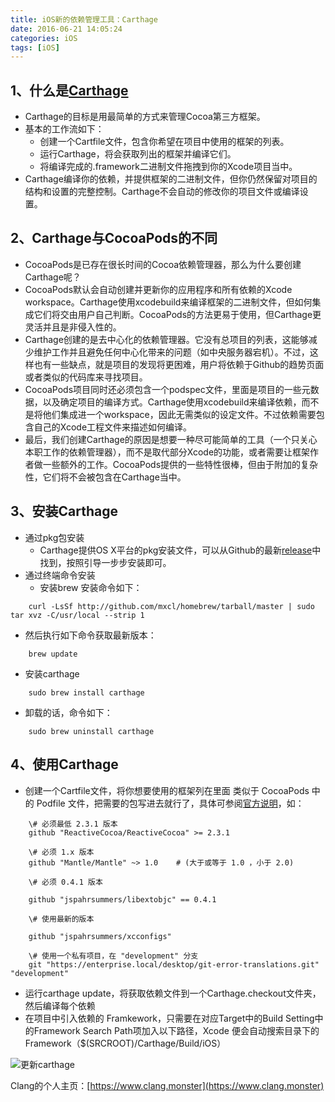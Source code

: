 ```yaml
---
title: iOS新的依赖管理工具：Carthage
date: 2016-06-21 14:05:24
categories: iOS
tags: [iOS]
---
```

## 1、什么是[Carthage](https://github.com/Carthage/Carthage)
* Carthage的目标是用最简单的方式来管理Cocoa第三方框架。
* 基本的工作流如下：
  * 创建一个Cartfile文件，包含你希望在项目中使用的框架的列表。
  * 运行Carthage，将会获取列出的框架并编译它们。
  * 将编译完成的.framework二进制文件拖拽到你的Xcode项目当中。
* Carthage编译你的依赖，并提供框架的二进制文件，但你仍然保留对项目的结构和设置的完整控制。Carthage不会自动的修改你的项目文件或编译设置。
<!--more-->

## 2、Carthage与CocoaPods的不同
* CocoaPods是已存在很长时间的Cocoa依赖管理器，那么为什么要创建Carthage呢？
* CocoaPods默认会自动创建并更新你的应用程序和所有依赖的Xcode workspace。Carthage使用xcodebuild来编译框架的二进制文件，但如何集成它们将交由用户自己判断。CocoaPods的方法更易于使用，但Carthage更灵活并且是非侵入性的。
* Carthage创建的是去中心化的依赖管理器。它没有总项目的列表，这能够减少维护工作并且避免任何中心化带来的问题（如中央服务器宕机）。不过，这样也有一些缺点，就是项目的发现将更困难，用户将依赖于Github的趋势页面或者类似的代码库来寻找项目。
* CocoaPods项目同时还必须包含一个podspec文件，里面是项目的一些元数据，以及确定项目的编译方式。Carthage使用xcodebuild来编译依赖，而不是将他们集成进一个workspace，因此无需类似的设定文件。不过依赖需要包含自己的Xcode工程文件来描述如何编译。
* 最后，我们创建Carthage的原因是想要一种尽可能简单的工具（一个只关心本职工作的依赖管理器），而不是取代部分Xcode的功能，或者需要让框架作者做一些额外的工作。CocoaPods提供的一些特性很棒，但由于附加的复杂性，它们将不会被包含在Carthage当中。

## 3、安装Carthage
* 通过pkg包安装
  * Carthage提供OS X平台的pkg安装文件，可以从Github的最新[release](https://github.com/Carthage/Carthage/releases)中找到，按照引导一步步安装即可。
* 通过终端命令安装
  * 安装brew
	安装命令如下：

```
	curl -LsSf http://github.com/mxcl/homebrew/tarball/master | sudo tar xvz -C/usr/local --strip 1
```

  * 然后执行如下命令获取最新版本：

```
	brew update
```

  * 安装carthage

```
	sudo brew install carthage
```

  * 卸载的话，命令如下：

```
	sudo brew uninstall carthage
```

## 4、使用Carthage
* 创建一个Cartfile文件，将你想要使用的框架列在里面
	类似于 CocoaPods 中的 Podfile 文件，把需要的包写进去就行了，具体可参阅[官方说明](https://github.com/Carthage/Carthage/blob/master/Documentation/Artifacts.md#cartfile)，如：

```
	\# 必须最低 2.3.1 版本
	github "ReactiveCocoa/ReactiveCocoa" >= 2.3.1

	\# 必须 1.x 版本
	github "Mantle/Mantle" ~> 1.0    # (大于或等于 1.0 ，小于 2.0)

	\# 必须 0.4.1 版本

	github "jspahrsummers/libextobjc" == 0.4.1

	\# 使用最新的版本

	github "jspahrsummers/xcconfigs"

	\# 使用一个私有项目，在 "development" 分支
	git "https://enterprise.local/desktop/git-error-translations.git" "development"
```

* 运行carthage update，将获取依赖文件到一个Carthage.checkout文件夹，然后编译每个依赖
* 在项目中引入依赖的 Framkework，只需要在对应Target中的Build Setting中的Framework Search Path项加入以下路径，Xcode 便会自动搜索目录下的Framework（$(SRCROOT)/Carthage/Build/iOS）

![更新carthage](https://cdn.clang.asia/blog/2016/iOS%E6%96%B0%E7%9A%84%E4%BE%9D%E8%B5%96%E7%AE%A1%E7%90%86%E5%B7%A5%E5%85%B7%EF%BC%9ACarthage_1.png)

Clang的个人主页：[https://www.clang.monster](https://www.clang.monster)
